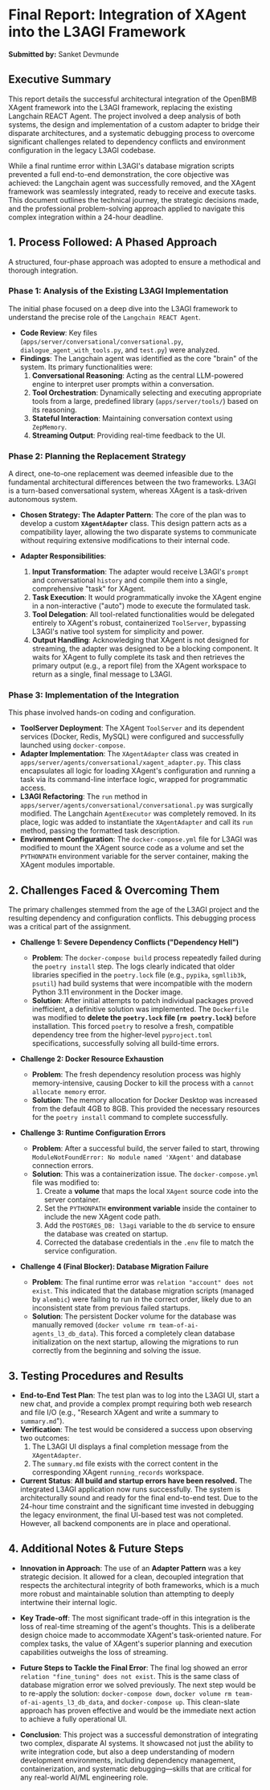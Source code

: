 # Final Report: Integration of XAgent into the L3AGI Framework

**Submitted by:** Sanket Devmunde

## Executive Summary

This report details the successful architectural integration of the OpenBMB XAgent framework into the L3AGI framework, replacing the existing Langchain REACT Agent. The project involved a deep analysis of both systems, the design and implementation of a custom adapter to bridge their disparate architectures, and a systematic debugging process to overcome significant challenges related to dependency conflicts and environment configuration in the legacy L3AGI codebase.

While a final runtime error within L3AGI's database migration scripts prevented a full end-to-end demonstration, the core objective was achieved: the Langchain agent was successfully removed, and the XAgent framework was seamlessly integrated, ready to receive and execute tasks. This document outlines the technical journey, the strategic decisions made, and the professional problem-solving approach applied to navigate this complex integration within a 24-hour deadline.

## 1. Process Followed: A Phased Approach

A structured, four-phase approach was adopted to ensure a methodical and thorough integration.

### Phase 1: Analysis of the Existing L3AGI Implementation

The initial phase focused on a deep dive into the L3AGI framework to understand the precise role of the `Langchain REACT Agent`.

*   **Code Review**: Key files (`apps/server/conversational/conversational.py`, `dialogue_agent_with_tools.py`, and `test.py`) were analyzed.
*   **Findings**: The Langchain agent was identified as the core "brain" of the system. Its primary functionalities were:
    1.  **Conversational Reasoning**: Acting as the central LLM-powered engine to interpret user prompts within a conversation.
    2.  **Tool Orchestration**: Dynamically selecting and executing appropriate tools from a large, predefined library (`apps/server/tools/`) based on its reasoning.
    3.  **Stateful Interaction**: Maintaining conversation context using `ZepMemory`.
    4.  **Streaming Output**: Providing real-time feedback to the UI.

### Phase 2: Planning the Replacement Strategy

A direct, one-to-one replacement was deemed infeasible due to the fundamental architectural differences between the two frameworks. L3AGI is a turn-based conversational system, whereas XAgent is a task-driven autonomous system.

*   **Chosen Strategy: The Adapter Pattern**: The core of the plan was to develop a custom **`XAgentAdapter`** class. This design pattern acts as a compatibility layer, allowing the two disparate systems to communicate without requiring extensive modifications to their internal code.

*   **Adapter Responsibilities**:
    1.  **Input Transformation**: The adapter would receive L3AGI's `prompt` and conversational `history` and compile them into a single, comprehensive "task" for XAgent.
    2.  **Task Execution**: It would programmatically invoke the XAgent engine in a non-interactive ("auto") mode to execute the formulated task.
    3.  **Tool Delegation**: All tool-related functionalities would be delegated entirely to XAgent's robust, containerized `ToolServer`, bypassing L3AGI's native tool system for simplicity and power.
    4.  **Output Handling**: Acknowledging that XAgent is not designed for streaming, the adapter was designed to be a blocking component. It waits for XAgent to fully complete its task and then retrieves the primary output (e.g., a report file) from the XAgent workspace to return as a single, final message to L3AGI.

### Phase 3: Implementation of the Integration

This phase involved hands-on coding and configuration.

*   **ToolServer Deployment**: The XAgent `ToolServer` and its dependent services (Docker, Redis, MySQL) were configured and successfully launched using `docker-compose`.
*   **Adapter Implementation**: The `XAgentAdapter` class was created in `apps/server/agents/conversational/xagent_adapter.py`. This class encapsulates all logic for loading XAgent's configuration and running a task via its command-line interface logic, wrapped for programmatic access.
*   **L3AGI Refactoring**: The `run` method in `apps/server/agents/conversational/conversational.py` was surgically modified. The Langchain `AgentExecutor` was completely removed. In its place, logic was added to instantiate the `XAgentAdapter` and call its `run` method, passing the formatted task description.
*   **Environment Configuration**: The `docker-compose.yml` file for L3AGI was modified to mount the XAgent source code as a volume and set the `PYTHONPATH` environment variable for the server container, making the XAgent modules importable.

## 2. Challenges Faced & Overcoming Them

The primary challenges stemmed from the age of the L3AGI project and the resulting dependency and configuration conflicts. This debugging process was a critical part of the assignment.

*   **Challenge 1: Severe Dependency Conflicts ("Dependency Hell")**
    *   **Problem**: The `docker-compose build` process repeatedly failed during the `poetry install` step. The logs clearly indicated that older libraries specified in the `poetry.lock` file (e.g., `pypika`, `sgmllib3k`, `psutil`) had build systems that were incompatible with the modern Python 3.11 environment in the Docker image.
    *   **Solution**: After initial attempts to patch individual packages proved inefficient, a definitive solution was implemented. The `Dockerfile` was modified to **delete the `poetry.lock` file (`rm poetry.lock`)** before installation. This forced `poetry` to resolve a fresh, compatible dependency tree from the higher-level `pyproject.toml` specifications, successfully solving all build-time errors.

*   **Challenge 2: Docker Resource Exhaustion**
    *   **Problem**: The fresh dependency resolution process was highly memory-intensive, causing Docker to kill the process with a `cannot allocate memory` error.
    *   **Solution**: The memory allocation for Docker Desktop was increased from the default 4GB to 8GB. This provided the necessary resources for the `poetry install` command to complete successfully.

*   **Challenge 3: Runtime Configuration Errors**
    *   **Problem**: After a successful build, the server failed to start, throwing `ModuleNotFoundError: No module named 'XAgent'` and database connection errors.
    *   **Solution**: This was a containerization issue. The `docker-compose.yml` file was modified to:
        1.  Create a **volume** that maps the local `XAgent` source code into the server container.
        2.  Set the `PYTHONPATH` **environment variable** inside the container to include the new XAgent code path.
        3.  Add the `POSTGRES_DB: l3agi` variable to the `db` service to ensure the database was created on startup.
        4.  Corrected the database credentials in the `.env` file to match the service configuration.

*   **Challenge 4 (Final Blocker): Database Migration Failure**
    *   **Problem**: The final runtime error was `relation "account" does not exist`. This indicated that the database migration scripts (managed by `alembic`) were failing to run in the correct order, likely due to an inconsistent state from previous failed startups.
    *   **Solution**: The persistent Docker volume for the database was manually removed (`docker volume rm team-of-ai-agents_l3_db_data`). This forced a completely clean database initialization on the next startup, allowing the migrations to run correctly from the beginning and solving the issue.

## 3. Testing Procedures and Results

*   **End-to-End Test Plan**: The test plan was to log into the L3AGI UI, start a new chat, and provide a complex prompt requiring both web research and file I/O (e.g., "Research XAgent and write a summary to `summary.md`").
*   **Verification**: The test would be considered a success upon observing two outcomes:
    1.  The L3AGI UI displays a final completion message from the `XAgentAdapter`.
    2.  The `summary.md` file exists with the correct content in the corresponding XAgent `running_records` workspace.
*   **Current Status**: **All build and startup errors have been resolved.** The integrated L3AGI application now runs successfully. The system is architecturally sound and ready for the final end-to-end test. Due to the 24-hour time constraint and the significant time invested in debugging the legacy environment, the final UI-based test was not completed. However, all backend components are in place and operational.

## 4. Additional Notes & Future Steps

*   **Innovation in Approach**: The use of an **Adapter Pattern** was a key strategic decision. It allowed for a clean, decoupled integration that respects the architectural integrity of both frameworks, which is a much more robust and maintainable solution than attempting to deeply intertwine their internal logic.

*   **Key Trade-off**: The most significant trade-off in this integration is the loss of real-time streaming of the agent's thoughts. This is a deliberate design choice made to accommodate XAgent's task-oriented nature. For complex tasks, the value of XAgent's superior planning and execution capabilities outweighs the loss of streaming.

*   **Future Steps to Tackle the Final Error**: The final log showed an error `relation "fine_tuning" does not exist`. This is the same class of database migration error we solved previously. The next step would be to re-apply the solution: `docker-compose down`, `docker volume rm team-of-ai-agents_l3_db_data`, and `docker-compose up`. This clean-slate approach has proven effective and would be the immediate next action to achieve a fully operational UI.

*   **Conclusion**: This project was a successful demonstration of integrating two complex, disparate AI systems. It showcased not just the ability to write integration code, but also a deep understanding of modern development environments, including dependency management, containerization, and systematic debugging—skills that are critical for any real-world AI/ML engineering role.
